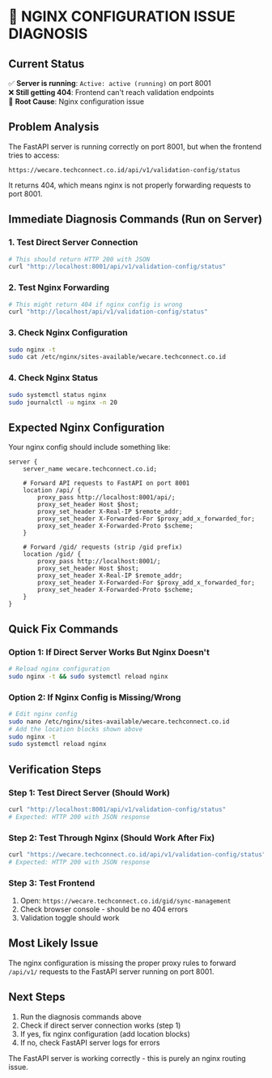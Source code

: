 # 🔧 NGINX CONFIGURATION ISSUE DIAGNOSIS

## Current Status
✅ **Server is running**: `Active: active (running)` on port 8001  
❌ **Still getting 404**: Frontend can't reach validation endpoints  
🎯 **Root Cause**: Nginx configuration issue

## Problem Analysis
The FastAPI server is running correctly on port 8001, but when the frontend tries to access:
```
https://wecare.techconnect.co.id/api/v1/validation-config/status
```
It returns 404, which means nginx is not properly forwarding requests to port 8001.

## Immediate Diagnosis Commands (Run on Server)

### 1. Test Direct Server Connection
```bash
# This should return HTTP 200 with JSON
curl "http://localhost:8001/api/v1/validation-config/status"
```

### 2. Test Nginx Forwarding  
```bash
# This might return 404 if nginx config is wrong
curl "http://localhost/api/v1/validation-config/status"
```

### 3. Check Nginx Configuration
```bash
sudo nginx -t
sudo cat /etc/nginx/sites-available/wecare.techconnect.co.id
```

### 4. Check Nginx Status
```bash
sudo systemctl status nginx
sudo journalctl -u nginx -n 20
```

## Expected Nginx Configuration
Your nginx config should include something like:
```nginx
server {
    server_name wecare.techconnect.co.id;
    
    # Forward API requests to FastAPI on port 8001
    location /api/ {
        proxy_pass http://localhost:8001/api/;
        proxy_set_header Host $host;
        proxy_set_header X-Real-IP $remote_addr;
        proxy_set_header X-Forwarded-For $proxy_add_x_forwarded_for;
        proxy_set_header X-Forwarded-Proto $scheme;
    }
    
    # Forward /gid/ requests (strip /gid prefix)  
    location /gid/ {
        proxy_pass http://localhost:8001/;
        proxy_set_header Host $host;
        proxy_set_header X-Real-IP $remote_addr;
        proxy_set_header X-Forwarded-For $proxy_add_x_forwarded_for;
        proxy_set_header X-Forwarded-Proto $scheme;
    }
}
```

## Quick Fix Commands

### Option 1: If Direct Server Works But Nginx Doesn't
```bash
# Reload nginx configuration
sudo nginx -t && sudo systemctl reload nginx
```

### Option 2: If Nginx Config is Missing/Wrong
```bash
# Edit nginx config
sudo nano /etc/nginx/sites-available/wecare.techconnect.co.id
# Add the location blocks shown above
sudo nginx -t
sudo systemctl reload nginx
```

## Verification Steps

### Step 1: Test Direct Server (Should Work)
```bash
curl "http://localhost:8001/api/v1/validation-config/status"
# Expected: HTTP 200 with JSON response
```

### Step 2: Test Through Nginx (Should Work After Fix)  
```bash
curl "https://wecare.techconnect.co.id/api/v1/validation-config/status"
# Expected: HTTP 200 with JSON response
```

### Step 3: Test Frontend
1. Open: `https://wecare.techconnect.co.id/gid/sync-management`
2. Check browser console - should be no 404 errors
3. Validation toggle should work

## Most Likely Issue
The nginx configuration is missing the proper proxy rules to forward `/api/v1/` requests to the FastAPI server running on port 8001.

## Next Steps
1. Run the diagnosis commands above
2. Check if direct server connection works (step 1)
3. If yes, fix nginx configuration (add location blocks)
4. If no, check FastAPI server logs for errors

The FastAPI server is working correctly - this is purely an nginx routing issue.